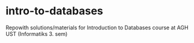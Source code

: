 # intro-to-databases
Repowith solutions/materials for Introduction to Databases course at AGH UST (Informatiks 3. sem)
